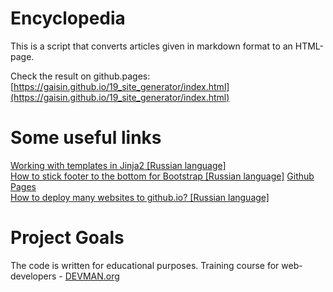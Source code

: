 # Encyclopedia

This is a script that converts articles given in markdown format to an HTML-page.

Check the result on github.pages: [https://gaisin.github.io/19_site_generator/index.html](https://gaisin.github.io/19_site_generator/index.html)

# Some useful links

[Working with templates in Jinja2 \[Russian language\]](https://natenka.gitbooks.io/pyneng/content/v/python2.7/book/13_jinja2/3c_syntax_if.html)  
[How to stick footer to the bottom for Bootstrap \[Russian language\]](https://toster.ru/q/19238#answer_311193) 
[Github Pages](https://pages.github.com/)  
[How to deploy many websites to github.io? \[Russian language\]](https://toster.ru/q/368411)  

# Project Goals

The code is written for educational purposes. Training course for web-developers - [DEVMAN.org](https://devman.org)
